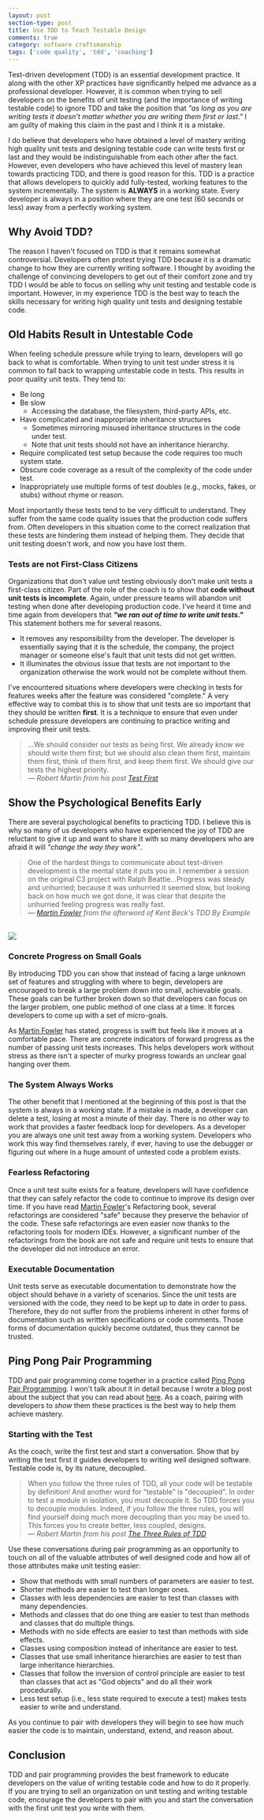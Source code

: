 ```yaml
---
layout: post
section-type: post
title: Use TDD to Teach Testable Design 
comments: true
category: software craftsmanship
tags: ['code quality', 'tdd', 'coaching']
---
```


Test-driven development (TDD) is an essential development practice. It along with the other XP practices have significantly helped me advance as a professional developer. However, it is common when trying to sell developers on the benefits of unit testing (and the importance of writing testable code) to ignore TDD and take the position that _"as long as you are writing tests it doesn't matter whether you are writing them first or last."_ I am guilty of making this claim in the past and I think it is a mistake. 

<!--more-->

I do believe that developers who have obtained a level of mastery writing high quality unit tests and designing testable code can write tests first or last and they would be indistinguishable from each other after the fact. However, even developers who have achieved this level of mastery lean towards practicing TDD, and there is good reason for this. TDD is a practice that allows developers to quickly add fully-tested, working features to the system incrementally. The system is **ALWAYS** in a working state. Every developer is always in a position where they are one test (60 seconds or less) away from a perfectly working system.

## Why Avoid TDD?
The reason I haven't focused on TDD is that it remains somewhat controversial. Developers often protest trying TDD because it is a dramatic change to how they are currently writing software. I thought by avoiding the challenge of convincing developers to get out of their comfort zone and try TDD I would be able to focus on selling why unit testing and testable code is important. However, in my experience TDD is the best way to teach the skills necessary for writing high quality unit tests and designing testable code. 

## Old Habits Result in Untestable Code
When feeling schedule pressure while trying to learn, developers will go back to what is comfortable. When trying to unit test under stress it is common to fall back to wrapping untestable code in tests. This results in poor quality unit tests. They tend to:

* Be long
* Be slow 
	* Accessing the database, the filesystem, third-party APIs, etc.
* Have complicated and inappropriate inheritance structures
	* Sometimes mirroring misused inheritance structures in the code under test. 
	* Note that unit tests should not have an inheritance hierarchy.
* Require complicated test setup because the code requires too much system state.
* Obscure code coverage as a result of the complexity of the code under test.
* Inappropriately use multiple forms of test doubles (e.g., mocks, fakes, or stubs) without rhyme or reason.

Most importantly these tests tend to be very difficult to understand. They suffer from the same code quality issues that the production code suffers from. Often developers in this situation come to the correct realization that these tests are hindering them instead of helping them. They decide that unit testing doesn't work, and now you have lost them.

### Tests are not First-Class Citizens
Organizations that don't value unit testing obviously don't make unit tests a first-class citizen. Part of the role of the coach is to show that **code without unit tests is incomplete**. Again, under pressure teams will abandon unit testing when done after developing production code. I've heard it time and time again from developers that *__"we ran out of time to write unit tests."__* This statement bothers me for several reasons. 

* It removes any responsibility from the developer. The developer is essentially saying that it is the schedule, the company, the project manager or someone else's fault that unit tests did not get written.
* It illuminates the obvious issue that tests are not important to the organization otherwise the work would not be complete without them. 

I've encountered situations where developers were checking in tests for features weeks after the feature was considered "complete." A very effective way to combat this is to show that unit tests are so important that they should be written **first**. It is a technique to ensure that even under schedule pressure developers are continuing to practice writing and improving their unit tests.

> ...We should consider our tests as being first. We already know we should write them first; but we should also clean them first, maintain them first, think of them first, and keep them first. We should give our tests the highest priority.  
>&mdash; _Robert Martin from his post [Test First](https://blog.8thlight.com/uncle-bob/2013/09/23/Test-first.html)_ 

## Show the Psychological Benefits Early
There are several psychological benefits to practicing TDD. I believe this is why so many of us developers who have experienced the joy of TDD are reluctant to give it up and want to share it with so many developers who are afraid it will _"change the way they work"_.

> One of the hardest things to communicate about test-driven development is the mental state it puts you in. I remember a session on the original C3 project with Ralph Beattie...Progress was steady and unhurried; because it was unhurried it seemed slow, but looking back on how much we got done, it was clear that despite the unhurried feeling progress was really fast.  
> &mdash; _[Martin Fowler](http://martinfowler.com/) from the afterword of Kent Beck's TDD By Example_

<br/>
<img class="img-responsive center-block" src="/images/tdd_by_example.jpg" />

### Concrete Progress on Small Goals

By introducing TDD you can show that instead of facing a large unknown set of features and struggling with where to begin, developers are encouraged to break a large problem down into small, achievable goals. These goals can be further broken down so that developers can focus on the larger problem, one public method of one class at a time. It forces developers to come up with a set of micro-goals. 

As [Martin Fowler](http://martinfowler.com/) has stated, progress is swift but feels like it moves at a comfortable pace. There are concrete indicators of forward progress as the number of passing unit tests increases. This helps developers work without stress as there isn't a specter of murky progress towards an unclear goal hanging over them.

### The System Always Works

The other benefit that I mentioned at the beginning of this post is that the system is always in a working state. If a mistake is made, a developer can delete a test, losing at most a minute of their day. There is no other way to work that provides a faster feedback loop for developers. As a developer you are always one unit test away from a working system. Developers who work this way find themselves rarely, if ever, having to use the debugger or figuring out where in a huge amount of untested code a problem exists.

### Fearless Refactoring

Once a unit test suite exists for a feature, developers will have confidence that they can safely refactor the code to continue to improve its design over time. If you have read [Martin Fowler](http://martinfowler.com/)'s Refactoring book, several refactorings are considered "safe" because they preserve the behavior of the code. These safe refactorings are even easier now thanks to the refactoring tools for modern IDEs. However, a significant number of the refactorings from the book are not safe and require unit tests to ensure that the developer did not introduce an error.

### Executable Documentation
Unit tests serve as executable documentation to demonstrate how the object should behave in a variety of scenarios. Since the unit tests are versioned with the code, they need to be kept up to date in order to pass. Therefore, they do not suffer from the problems inherent in other forms of documentation such as written specifications or code comments. Those forms of documentation quickly become outdated, thus they cannot be trusted.

## Ping Pong Pair Programming

TDD and pair programming come together in a practice called [Ping Pong Pair Programming](/2015/04/18/ping-pong-pair-programming.html). I won't talk about it in detail because I wrote a blog post about the subject that you can read about [here](/2015/04/18/ping-pong-pair-programming.html). As a coach, pairing with developers to *show* them these practices is the best way to help them achieve mastery. 

### Starting with the Test

As the coach, write the first test and start a conversation. Show that by writing the test first it guides developers to writing well designed software. Testable code is, by its nature, decoupled.

> When you follow the three rules of TDD, all your code will be testable by definition! And another word for "testable" is "decoupled". In order to test a module in isolation, you must decouple it. So TDD forces you to decouple modules. Indeed, if you follow the three rules, you will find yourself doing much more decoupling than you may be used to. This forces you to create better, less coupled, designs.  
> &mdash; _Robert Martin from his post [The Three Rules of TDD](http://butunclebob.com/ArticleS.UncleBob.TheThreeRulesOfTdd)_

Use these conversations during pair programming as an opportunity to touch on all of the valuable attributes of well designed code and how all of those attributes make unit testing easier:

* Show that methods with small numbers of parameters are easier to test. 
* Shorter methods are easier to test than longer ones.  
* Classes with less dependencies are easier to test than classes with many dependencies.
* Methods and classes that do one thing are easier to test than methods and classes that do multiple things. 
* Methods with no side effects are easier to test than methods with side effects. 
* Classes using composition instead of inheritance are easier to test.
* Classes that use small inheritance hierarchies are easier to test than large inheritance hierarchies.
* Classes that follow the inversion of control principle are easier to test than classes that act as "God objects" and do all their work procedurally.
* Less test setup (i.e., less state required to execute a test) makes tests easier to write and understand.

As you continue to pair with developers they will begin to see how much easier the code is to maintain, understand, extend, and reason about.

## Conclusion
TDD and pair programming provides the best framework to educate developers on the value of writing testable code and how to do it properly. If you are trying to sell an organization on unit testing and writing testable code, encourage the developers to pair with you and start the conversation with the first unit test you write with them.
